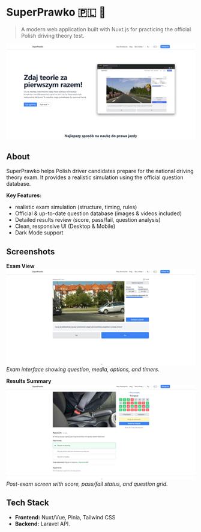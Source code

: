 # SuperPrawko 🇵🇱 🚗

> A modern web application built with Nuxt.js for practicing the official Polish driving theory test.

![SuperPrawko Main Screen](./Image_1.jpg)

## About

SuperPrawko helps Polish driver candidates prepare for the national driving theory exam. It provides a realistic simulation using the official question database.

**Key Features:**

- realistic exam simulation (structure, timing, rules)
- Official & up-to-date question database (images & videos included)
- Detailed results review (score, pass/fail, question analysis)
- Clean, responsive UI (Desktop & Mobile)
- Dark Mode support

## Screenshots

**Exam View**
![SuperPrawko Exam View](./Image_2.jpg)
_Exam interface showing question, media, options, and timers._

**Results Summary**
![SuperPrawko Results Summary](./Image_3.jpg)
_Post-exam screen with score, pass/fail status, and question grid._

## Tech Stack

- **Frontend:** Nuxt/Vue, Pinia, Tailwind CSS
- **Backend:** Laravel API.
